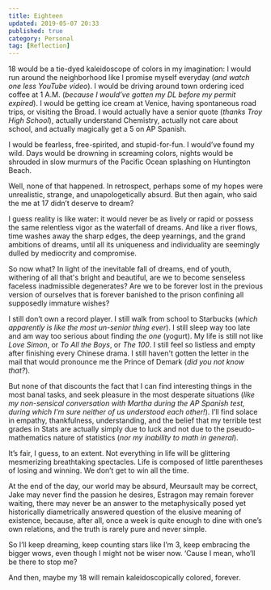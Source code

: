 ```yaml
---
title: Eighteen
updated: 2019-05-07 20:33
published: true
category: Personal
tag: [Reflection]
---
```


18 would be a tie-dyed kaleidoscope of colors in my imagination: I would run around the neighborhood like I promise myself everyday (_and watch one less YouTube video_). I would be driving around town ordering iced coffee at 1 A.M. (_because I would’ve gotten my DL before my permit expired_). I would be getting ice cream at Venice, having spontaneous road trips, or visiting the Broad. I would actually have a senior quote (_thanks Troy High School_), actually understand Chemistry, actually not care about school, and actually magically get a 5 on AP Spanish.

I would be fearless, free-spirited, and stupid-for-fun. I would’ve found my wild. Days would be drowning in screaming colors, nights would be shrouded in slow murmurs of the Pacific Ocean splashing on Huntington Beach.

<div class="divider"></div>

Well, none of that happened. In retrospect, perhaps some of my hopes were unrealistic, strange, and unapologetically absurd. But then again, who said the me at 17 didn’t deserve to dream?

I guess reality is like water: it would never be as lively or rapid or possess the same relentless vigor as the waterfall of dreams. And like a river flows, time washes away the sharp edges, the deep yearnings, and the grand ambitions of dreams, until all its uniqueness and individuality are seemingly dulled by mediocrity and compromise.

So now what? In light of the inevitable fall of dreams, end of youth, withering of all that's bright and beautiful, are we to become senseless faceless inadmissible degenerates? Are we to be forever lost in the previous version of ourselves that is forever banished to the prison confining all supposedly immature wishes?

<div class="divider"></div>

I still don’t own a record player. I still walk from school to Starbucks (_which apparently is like the most un-senior thing ever_). I still sleep way too late and am way too serious about finding _the one_ (yogurt). My life is still not like _Love Simon_, or _To All the Boys_, or _The 100_. I still feel so listless and empty after finishing every Chinese drama. I still haven't gotten the letter in the mail that would pronounce me the Prince of Demark (_did you not know that?_).

But none of that discounts the fact that I can find interesting things in the most banal tasks, and seek pleasure in the most desperate situations (_like my non-sensical conversation with Martha during the AP Spanish test, during which I'm sure neither of us understood each other!_). I’ll find solace in empathy, thankfulness, understanding, and the belief that my terrible test grades in Stats are actually simply due to luck and not due to the pseudo-mathematics nature of statistics (_nor my inability to math in general_).

It’s fair, I guess, to an extent. Not everything in life will be glittering mesmerizing breathtaking spectacles. Life is composed of little parentheses of losing and winning. We don’t get to win all the time.

<div class="divider"></div>

At the end of the day, our world may be absurd, Meursault may be correct, Jake may never find the passion he desires, Estragon may remain forever waiting, there may never be an answer to the metaphysically posed yet historically diametrically answered question of the elusive meaning of existence, because, after all, once a week is quite enough to dine with one’s own relations, and the truth is rarely pure and never simple.

So I’ll keep dreaming, keep counting stars like I’m 3, keep embracing the bigger wows, even though I might not be wiser now. ‘Cause I mean, who’ll be there to stop me?

And then, maybe my 18 will remain kaleidoscopically colored, forever.
